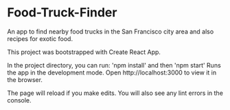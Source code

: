 # Food-Truck-Finder

An app to find nearby food trucks in the San Francisco city area and also recipes for exotic food.

This project was bootstrapped with Create React App.


In the project directory, you can run:
'npm install' and then 'npm start'
Runs the app in the development mode.
Open http://localhost:3000 to view it in the browser.

The page will reload if you make edits.
You will also see any lint errors in the console.

